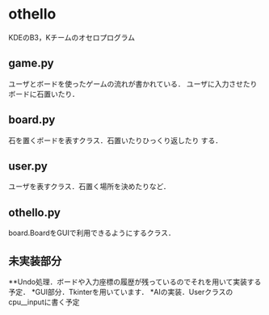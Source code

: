# othello
KDEのB3，Kチームのオセロプログラム
## game.py
ユーザとボードを使ったゲームの流れが書かれている．
ユーザに入力させたりボードに石置いたり．
## board.py
石を置くボードを表すクラス．石置いたりひっくり返したり
する．
## user.py
ユーザを表すクラス．石置く場所を決めたりなど．
## othello.py
board.BoardをGUIで利用できるようにするクラス．
## 未実装部分
**Undo処理．ボードや入力座標の履歴が残っているのでそれを用いて実装する予定．
*GUI部分．Tkinterを用いています．
*AIの実装．Userクラスのcpu__inputに書く予定
